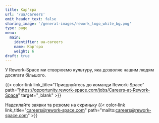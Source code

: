 ```yaml
---
title: Кар'єра
url: '/ua/careers'
omit_header_text: false
sharing_image: '/general-images/rework_logo_white_bg.png'
type: page
menu:
  main:
    identifier: ua-careers
    name: Кар'єра
    weight: 6
draft: true
---
```


У Rework-Space ми створюємо культуру, яка дозволяє нашим людям досягати більшого.

{{< color-link link_title="Приєднуйтесь до команди Rework-Space" path="https://opportunity.rework-space.com/jobs/Careers-at-Rework-Space" target="_blank" >}}

Надсилайте заявки та резюме на скриньку
{{< color-link link_title="careers@rework-space.com" path="mailto:careers@rework-space.com" >}}
